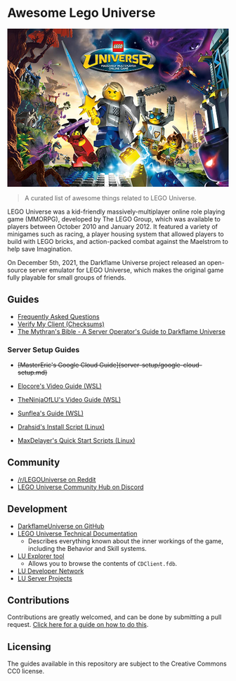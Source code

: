 # Awesome Lego Universe

![](images/splash-art.jpg)

> A curated list of awesome things related to LEGO Universe.

LEGO Universe was a kid-friendly massively-multiplayer online role playing game (MMORPG), developed by The LEGO Group, which was available to players between October 2010 and January 2012. It featured a variety of minigames such as racing, a player housing system that allowed players to build with LEGO bricks, and action-packed combat against the Maelstrom to help save Imagination.

On December 5th, 2021, the Darkflame Universe project released an open-source server emulator for LEGO Universe, which makes the original game fully playable for small groups of friends.

## Guides

* [Frequently Asked Questions](frequently-asked-questions.md)
* [Verify My Client (Checksums)](verify-my-client.md)
* [The Mythran's Bible - A Server Operator's Guide to Darkflame Universe](mythrans-bible.md)

### Server Setup Guides

* ~~[MasterEric's Google Cloud Guide]\(server-setup/google-cloud-setup.md)~~
* [Elocore's Video Guide (WSL)](https://www.youtube.com/watch?v=mDGoV5AYaDo)
* [TheNinjaOfLU's Video Guide (WSL)](https://www.youtube.com/watch?v=jZJR4VrUG9U)

* [Sunflea's Guide (WSL)](https://gist.github.com/SunFlea/893fd80f39c7cf9ab31baacac284025d)
* [Drahsid's Install Script (Linux)](https://github.com/Drahsid/DarkflameServerInstallScript)
* [MaxDelayer's Quick Start Scripts (Linux)](https://github.com/maxdelayer/DLUQuickstart)

## Community

* [/r/LEGOUniverse on Reddit](https://old.reddit.com/r/legouniverse/)
* [LEGO Universe Community Hub on Discord](https://discord.com/invite/tWTAa7f)

## Development

* [DarkflameUniverse on GitHub](https://github.com/DarkflameUniverse)
* [LEGO Universe Technical Documentation](https://docs.lu-dev.net/en/latest/)
  - Describes everything known about the inner workings of the game, including the Behavior and Skill systems.
* [LU Explorer tool](https://github.com/Xiphoseer/lu-explorer)
  - Allows you to browse the contents of `CDClient.fdb`.
* [LU Developer Network](https://lu-dev.net/)
* [LU Server Projects](https://lusprojects.github.io/)

## Contributions

Contributions are greatly welcomed, and can be done by submitting a pull request. [Click here for a guide on how to do this](https://docs.github.com/en/repositories/working-with-files/managing-files/editing-files#editing-files-in-another-users-repository).

## Licensing

The guides available in this repository are subject to the Creative Commons CC0 license.
